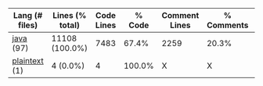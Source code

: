 |Lang (# files)|Lines (% total)|Code Lines|% Code|Comment Lines|% Comments|Blank Lines|% Blank|
| --- | --- | --- | --- | --- | --- | --- | --- |
|[java](https://github.com/FRCTeam5199/Robot-Code-2021/tree/master/statistics/java/lines_descending.md) (97)|11108 (100.0%)|7483|67.4%|2259|20.3%|1366|12.3%|
|[plaintext](https://github.com/FRCTeam5199/Robot-Code-2021/tree/master/statistics/plaintext/lines_descending.md) (1)|4 (0.0%)|4|100.0%|X|X|0|0.0%|